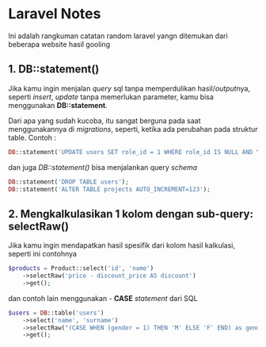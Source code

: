 # Laravel Notes

Ini adalah rangkuman catatan random laravel yangn ditemukan dari beberapa website hasil gooling

## 1. DB::statement()

Jika kamu ingin menjalan _query_ sql tanpa memperdulikan hasil/*output*nya, seperti *insert*, *update* tanpa memerlukan parameter, kamu bisa menggunakan **DB::statement**.

Dari apa yang sudah kucoba, itu sangat berguna pada saat menggunakannya di _migrations_, seperti, ketika ada perubahan pada struktur table. Contoh :

```php
DB::statement('UPDATE users SET role_id = 1 WHERE role_id IS NULL AND YEAR(created_at) > 2020');
```

dan juga *DB::statement()* bisa menjalankan query _schema_

```php
DB::statement('DROP TABLE users');
DB::statement('ALTER TABLE projects AUTO_INCREMENT=123');
```

## 2. Mengkalkulasikan 1 kolom dengan sub-query: selectRaw()

Jika kamu ingin mendapatkan hasil spesifik dari kolom hasil kalkulasi, seperti ini contohnya

```php
$products = Product::select('id', 'name')
    ->selectRaw('price - discount_price AS discount')
    ->get();
```

dan contoh lain menggunakan - **CASE** _statement_ dari SQL

```php
$users = DB::table('users')
    ->select('name', 'surname')
    ->selectRaw("(CASE WHEN (gender = 1) THEN 'M' ELSE 'F' END) as gender_text")
    ->get();
```
